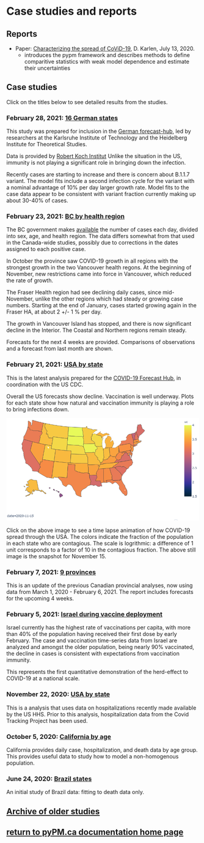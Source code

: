 # Case studies and reports

## Reports

* Paper: [Characterizing the spread of CoViD-19](reports/Characterizing_spread.pdf), D. Karlen, July 13, 2020.
    * introduces the pypm framework and describes methods to define comparitive statistics with weak model dependence
    and estimate their uncertainties

## Case studies

Click on the titles below to see detailed results from the studies.

### February 28, 2021: [16 German states](germany20210228/index.md)

This study was prepared for inclusion in the [German forecast-hub](https://kitmetricslab.github.io/forecasthub/forecast), led
by  researchers at the Karlsruhe Institute of Technology and the Heidelberg Institute for Theoretical Studies.

Data is provided by [Robert Koch Institut](https://npgeo-corona-npgeo-de.hub.arcgis.com/datasets/dd4580c810204019a7b8eb3e0b329dd6_0)
Unlike the situation in the US, immunity is not playing a significant role in bringing down the infection.

Recently cases are starting to increase and there is concern about B.1.1.7 variant.
The model fits include a second infection cycle for the variant with a nominal advantage of 10% per day larger growth rate.
Model fits to the case data appear to be consistent with variant fraction currently making up about 30-40% of cases.

### February 23, 2021: [BC by health region](bc20210223/index.md)

The BC government makes [available](http://www.bccdc.ca/health-info/diseases-conditions/covid-19/data)
the number of cases each day, divided into sex, age, and health region.
The data differs somewhat from that used in the Canada-wide studies, possibly due to corrections in
the dates assigned to each positive case.

In October the province saw COVID-19 growth in all regions with the strongest growth in the two Vancouver
health regons.
At the beginning of November, new restrictions came into force in Vancouver, which reduced the rate of growth.

The Fraser Health region had see declining daily cases, since mid-November, unlike the other regions
which had steady or growing case numbers.
Starting at the end of January, cases started growing again in the Fraser HA, at about 2 +/- 1 % per day.

The growth in Vancouver Island has stopped, and there is now significant decline in the Interior.
The Coastal and Northern regions remain steady.

Forecasts for the next 4 weeks are provided. Comparisons of observations and a forecast from last month are shown.

### February 21, 2021: [USA by state](usa20210221/index.md)

This is the latest analysis prepared for
the [COVID-19 Forecast Hub](https://covid19forecasthub.org/), in coordination with the US CDC.

Overall the US forecasts show decline. Vaccination is well underway.
Plots for each state show how natural and vaccination immunity is playing a role to bring infections down.

[![uc](usa_uc_2020-11-15.png)](usa_uc_2020-11-15.gif)

Click on the above image to see a time lapse animation of how COVID-19 spread through the USA. The colors indicate the
fraction of the population in each state who are contagious. The scale is logrithmic: a difference of 1 unit
corresponds to a factor of 10 in the contagious fraction. The above still image is the snapshot for November 15.

### February 7, 2021: [9 provinces](prov20210207/index.md)

This is an update of the previous Canadian provincial analyses,
now using data from March 1, 2020 - February 6, 2021.
The report includes forecasts for the upcoming 4 weeks.

### February 5, 2021: [Israel during vaccine deployment](https://github.com/pypm/quickstart/blob/master/misc/israel_vaccination_study_20210204/israel_20210204.ipynb)

Israel currently has the highest rate of vaccinations per capita, with more than 40% of the population having received their first dose by early February.
The case and vaccination time-series data from Israel are analyzed and
amongst the older population, being nearly 90% vaccinated, the decline
in cases is consistent with expectations from vaccination immunity.

This represents the first quantitative demonstration of the herd-effect to COVID-19 at a national scale.

### November 22, 2020: [USA by state](usa_hhs_20201122/index.md)

This is a analysis that uses data on hospitalizations recently made available by the US HHS.
Prior to this analysis, hospitalization data from the Covid Tracking Project has been used.

### October 5, 2020: [California by age](california20201005/index.md)

California provides daily case, hospitalization, and death data by age group.
This provides useful data to study how to model a non-homogenous population.

### June 24, 2020: [Brazil states](brazil20200624/index.md)

An initial study of Brazil data: fitting to death data only.

## [Archive of older studies](archive/index.md)

## [return to pyPM.ca documentation home page](../..)
